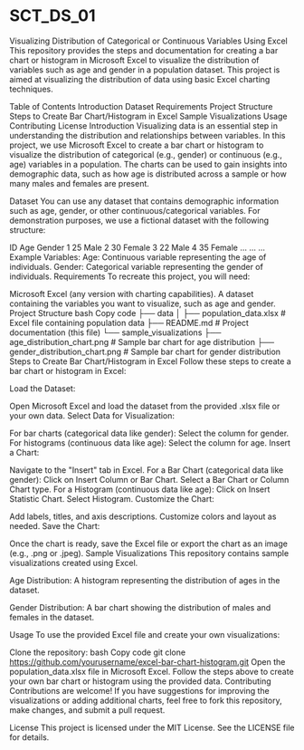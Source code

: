 # SCT_DS_01
Visualizing Distribution of Categorical or Continuous Variables Using Excel
This repository provides the steps and documentation for creating a bar chart or histogram in Microsoft Excel to visualize the distribution of variables such as age and gender in a population dataset. This project is aimed at visualizing the distribution of data using basic Excel charting techniques.

Table of Contents
Introduction
Dataset
Requirements
Project Structure
Steps to Create Bar Chart/Histogram in Excel
Sample Visualizations
Usage
Contributing
License
Introduction
Visualizing data is an essential step in understanding the distribution and relationships between variables. In this project, we use Microsoft Excel to create a bar chart or histogram to visualize the distribution of categorical (e.g., gender) or continuous (e.g., age) variables in a population. The charts can be used to gain insights into demographic data, such as how age is distributed across a sample or how many males and females are present.

Dataset
You can use any dataset that contains demographic information such as age, gender, or other continuous/categorical variables. For demonstration purposes, we use a fictional dataset with the following structure:

ID	Age	Gender
1	25	Male
2	30	Female
3	22	Male
4	35	Female
...	...	...
Example Variables:
Age: Continuous variable representing the age of individuals.
Gender: Categorical variable representing the gender of individuals.
Requirements
To recreate this project, you will need:

Microsoft Excel (any version with charting capabilities).
A dataset containing the variables you want to visualize, such as age and gender.
Project Structure
bash
Copy code
├── data
│   ├── population_data.xlsx        # Excel file containing population data
├── README.md                       # Project documentation (this file)
└── sample_visualizations
    ├── age_distribution_chart.png  # Sample bar chart for age distribution
    ├── gender_distribution_chart.png # Sample bar chart for gender distribution
Steps to Create Bar Chart/Histogram in Excel
Follow these steps to create a bar chart or histogram in Excel:

Load the Dataset:

Open Microsoft Excel and load the dataset from the provided .xlsx file or your own data.
Select Data for Visualization:

For bar charts (categorical data like gender): Select the column for gender.
For histograms (continuous data like age): Select the column for age.
Insert a Chart:

Navigate to the "Insert" tab in Excel.
For a Bar Chart (categorical data like gender):
Click on Insert Column or Bar Chart.
Select a Bar Chart or Column Chart type.
For a Histogram (continuous data like age):
Click on Insert Statistic Chart.
Select Histogram.
Customize the Chart:

Add labels, titles, and axis descriptions.
Customize colors and layout as needed.
Save the Chart:

Once the chart is ready, save the Excel file or export the chart as an image (e.g., .png or .jpeg).
Sample Visualizations
This repository contains sample visualizations created using Excel.

Age Distribution: A histogram representing the distribution of ages in the dataset.

Gender Distribution: A bar chart showing the distribution of males and females in the dataset.

Usage
To use the provided Excel file and create your own visualizations:

Clone the repository:
bash
Copy code
git clone https://github.com/yourusername/excel-bar-chart-histogram.git
Open the population_data.xlsx file in Microsoft Excel.
Follow the steps above to create your own bar chart or histogram using the provided data.
Contributing
Contributions are welcome! If you have suggestions for improving the visualizations or adding additional charts, feel free to fork this repository, make changes, and submit a pull request.

License
This project is licensed under the MIT License. See the LICENSE file for details.


